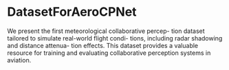 # DatasetForAeroCPNet
We present the first meteorological collaborative percep- tion dataset tailored to simulate real-world flight condi- tions, including radar shadowing and distance attenua- tion effects. This dataset provides a valuable resource for training and evaluating collaborative perception systems in aviation.
